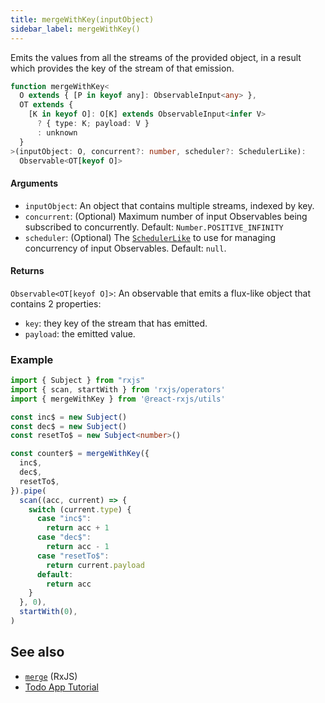 ```yaml
---
title: mergeWithKey(inputObject)
sidebar_label: mergeWithKey()
---
```


Emits the values from all the streams of the provided object, in a result
which provides the key of the stream of that emission.

```ts
function mergeWithKey<
  O extends { [P in keyof any]: ObservableInput<any> },
  OT extends {
    [K in keyof O]: O[K] extends ObservableInput<infer V>
      ? { type: K; payload: V }
      : unknown
  }
>(inputObject: O, concurrent?: number, scheduler?: SchedulerLike): 
  Observable<OT[keyof O]>
```

#### Arguments

- `inputObject`: An object that contains multiple streams, indexed by key.
- `concurrent`: (Optional) Maximum number of input Observables being subscribed
to concurrently. Default: `Number.POSITIVE_INFINITY`
- `scheduler`: (Optional) The [`SchedulerLike`] to use for managing concurrency
of input Observables. Default: `null`.

#### Returns

`Observable<OT[keyof O]>`: An observable that emits a flux-like object that contains 2 properties:
- `key`: they key of the stream that has emitted.
- `payload`: the emitted value.

### Example

```ts
import { Subject } from "rxjs"
import { scan, startWith } from 'rxjs/operators'
import { mergeWithKey } from '@react-rxjs/utils'

const inc$ = new Subject()
const dec$ = new Subject()
const resetTo$ = new Subject<number>()

const counter$ = mergeWithKey({
  inc$,
  dec$,
  resetTo$,
}).pipe(
  scan((acc, current) => {
    switch (current.type) {
      case "inc$":
        return acc + 1
      case "dec$":
        return acc - 1
      case "resetTo$":
        return current.payload
      default:
        return acc
    }
  }, 0),
  startWith(0),
)
```
## See also
* [`merge`](https://rxjs.dev/api/index/function/merge) (RxJS)
* [Todo App Tutorial](../../tutorial/todos#creating-a-single-stream-for-all-the-user-events)

[`SchedulerLike`]: https://rxjs.dev/api/index/interface/SchedulerLike